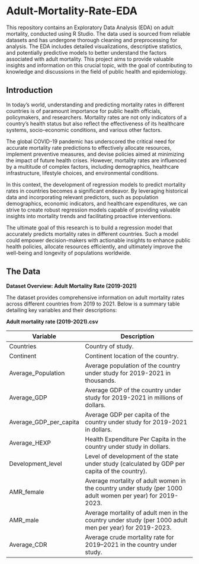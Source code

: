 # Adult-Mortality-Rate-EDA

This repository contains an Exploratory Data Analysis (EDA) on adult mortality, conducted using R Studio. The data used is sourced from reliable datasets and has undergone thorough cleaning and preprocessing for analysis. The EDA includes detailed visualizations, descriptive statistics, and potentially predictive models to better understand the factors associated with adult mortality. This project aims to provide valuable insights and information on this crucial topic, with the goal of contributing to knowledge and discussions in the field of public health and epidemiology.

## Introduction

In today’s world, understanding and predicting mortality rates in different countries is of paramount importance for public health officials, policymakers, and researchers. Mortality rates are not only indicators of a country’s health status but also reflect the effectiveness of its healthcare systems, socio-economic conditions, and various other factors.

The global COVID-19 pandemic has underscored the critical need for accurate mortality rate predictions to effectively allocate resources, implement preventive measures, and devise policies aimed at minimizing the impact of future health crises. However, mortality rates are influenced by a multitude of complex factors, including demographics, healthcare infrastructure, lifestyle choices, and environmental conditions.

In this context, the development of regression models to predict mortality rates in countries becomes a significant endeavor. By leveraging historical data and incorporating relevant predictors, such as population demographics, economic indicators, and healthcare expenditures, we can strive to create robust regression models capable of providing valuable insights into mortality trends and facilitating proactive interventions.

The ultimate goal of this research is to build a regression model that accurately predicts mortality rates in different countries. Such a model could empower decision-makers with actionable insights to enhance public health policies, allocate resources efficiently, and ultimately improve the well-being and longevity of populations worldwide.

## The Data

**Dataset Overview: Adult Mortality Rate (2019-2021)**

The dataset provides comprehensive information on adult mortality rates across different countries from 2019 to 2021. Below is a summary table detailing key variables and their descriptions:

**Adult mortality rate (2019-2021).csv**

| Variable              | Description                                                                                           |
|-----------------------|-------------------------------------------------------------------------------------------------------|
| Countries             | Country of study.                                                                                     |
| Continent             | Continent location of the country.                                                                    |
| Average_Population    | Average population of the country under study for 2019-2021 in thousands.                              |
| Average_GDP           | Average GDP of the country under study for 2019-2021 in millions of dollars.                           |
| Average_GDP_per_capita | Average GDP per capita of the country under study for 2019-2021 in dollars.                          |
| Average_HEXP          | Health Expenditure Per Capita in the country under study in dollars.                                   |
| Development_level     | Level of development of the state under study (calculated by GDP per capita of the country).          |
| AMR_female            | Average mortality of adult women in the country under study (per 1000 adult women per year) for 2019-2023. |
| AMR_male              | Average mortality of adult men in the country under study (per 1000 adult men per year) for 2019-2023. |
| Average_CDR           | Average crude mortality rate for 2019–2021 in the country under study.                                 |
